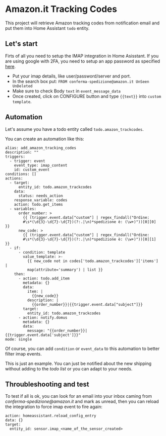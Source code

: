 # Amazon.it Tracking Codes
This project will retrieve Amazon tracking codes from notification email and put them into Home Assistant ```todo``` entity.

## Let's start
Firts of all you need to setup the IMAP integration in Home Asisstant. If you are using google with 2FA, you need to setup an app password as specified [here](https://www.home-assistant.io/integrations/imap/).

- Put your imap details, like user/password/server and port.
- In the search box put:  ```FROM conferma-spedizione@amazon.it UnSeen UnDeleted```
- Make sure to check Body ```text``` in ```event_message_data```
- Once created, click on CONFIGURE button and type ```{{text}}``` into ```custom template```.

## Automation
Let's assume you have a todo entity called ```todo.amazon_trackcodes```.

You can create an automation like this:

```
alias: add_amazon_tracking_codes
description: ""
triggers:
  - trigger: event
    event_type: imap_content
    id: custom_event
conditions: []
actions:
  - target:
      entity_id: todo.amazon_trackcodes
    data:
      status: needs_action
    response_variable: codes
    action: todo.get_items
  - variables:
      order_number: >
        {{ (trigger.event.data["custom"] | regex_findall("Ordine:
        #\s*(\d{3}-\d{7}-\d{7})(?:.|\n)*spedizione è: (\w+)"))[0][0] }}
      new_code: >
        {{ (trigger.event.data["custom"] | regex_findall("Ordine:
        #\s*(\d{3}-\d{7}-\d{7})(?:.|\n)*spedizione è: (\w+)"))[0][1] }}
  - if:
      - condition: template
        value_template: >-
          {{ new_code not in codes['todo.amazon_trackcodes']['items'] |
          map(attribute='summary') | list }}
    then:
      - action: todo.add_item
        metadata: {}
        data:
          item: |
            {{new_code}}
          description: |
            {{order_number}}|{{trigger.event.data["subject"]}}
        target:
          entity_id: todo.amazon_trackcodes
      - action: notify.domus
        metadata: {}
        data:
          message: "{{order_number}}|{{trigger.event.data['subject']}}"
mode: single
```

Of course, you can add ```condition``` or ```event_data``` to this automation to better filter imap events.

This is just an example. You can just be notified about the new shipping without adding to the _todo list_ or you can adapt to your needs.

## Throubleshooting and test

To test if all is ok, you can look for an email into your inbox caming from _conferma-spedizione@amazon.it_ and mark as unread, then you can reload the integration to force imap event to fire again:

```
action: homeassistant.reload_config_entry
data: {}
target:
  entity_id: sensor.imap_<name_of_the_sensor_created>
```

